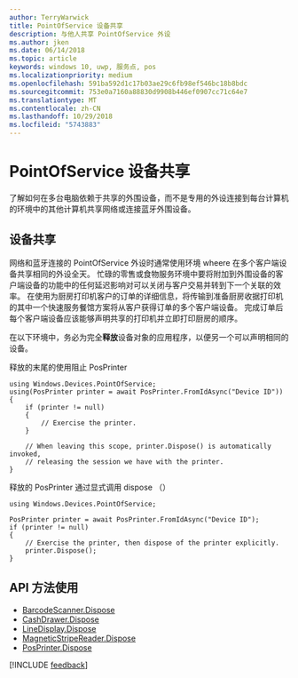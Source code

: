 ```yaml
---
author: TerryWarwick
title: PointOfService 设备共享
description: 与他人共享 PointOfService 外设
ms.author: jken
ms.date: 06/14/2018
ms.topic: article
keywords: windows 10, uwp, 服务点, pos
ms.localizationpriority: medium
ms.openlocfilehash: 591ba592d1c17b03ae29c6fb98ef546bc18b8bdc
ms.sourcegitcommit: 753e0a7160a88830d9908b446ef0907cc71c64e7
ms.translationtype: MT
ms.contentlocale: zh-CN
ms.lasthandoff: 10/29/2018
ms.locfileid: "5743883"
---
```

# <a name="pointofservice-device-sharing"></a>PointOfService 设备共享

了解如何在多台电脑依赖于共享的外围设备，而不是专用的外设连接到每台计算机的环境中的其他计算机共享网络或连接蓝牙外围设备。

## <a name="device-sharing"></a>设备共享

网络和蓝牙连接的 PointOfService 外设时通常使用环境 wheere 在多个客户端设备共享相同的外设全天。  忙碌的零售或食物服务环境中要将附加到外围设备的客户端设备的功能中的任何延迟影响对可以关闭与客户交易并转到下一个关联的效率。 在使用为厨房打印机客户的订单的详细信息，将传输到准备厨房收据打印机的其中一个快速服务餐馆方案将从客户获得订单的多个客户端设备。  完成订单后每个客户端设备应该能够声明共享的打印机并立即打印厨房的顺序。

在以下环境中，务必为完全**释放**设备对象的应用程序，以便另一个可以声明相同的设备。

释放的末尾的使用阻止 PosPrinter

```Csharp 
using Windows.Devices.PointOfService;
using(PosPrinter printer = await PosPrinter.FromIdAsync("Device ID"))
{
    if (printer != null)
    {
        // Exercise the printer.
    }

    // When leaving this scope, printer.Dispose() is automatically invoked, 
    // releasing the session we have with the printer.
}
```


释放的 PosPrinter 通过显式调用 dispose （）

```Csharp 
using Windows.Devices.PointOfService;

PosPrinter printer = await PosPrinter.FromIdAsync("Device ID");
if (printer != null)
{
    // Exercise the printer, then dispose of the printer explicitly.
    printer.Dispose();
}
```

## <a name="api-methods-used"></a>API 方法使用 

+ [BarcodeScanner.Dispose](https://docs.microsoft.com/uwp/api/windows.devices.pointofservice.barcodescanner.dispose) 
+ [CashDrawer.Dispose](https://docs.microsoft.com/uwp/api/windows.devices.pointofservice.cashdrawer.dispose) 
+ [LineDisplay.Dispose](https://docs.microsoft.com/uwp/api/windows.devices.pointofservice.linedisplay.dispose) 
+ [MagneticStripeReader.Dispose](https://docs.microsoft.com/uwp/api/windows.devices.pointofservice.magneticstripereader.dispose)  
+ [PosPrinter.Dispose](https://docs.microsoft.com/uwp/api/windows.devices.pointofservice.posprinter.dispose) 


[!INCLUDE [feedback](./includes/pos-feedback.md)]
